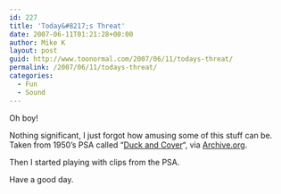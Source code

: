 ```yaml
---
id: 227
title: 'Today&#8217;s Threat'
date: 2007-06-11T01:21:28+00:00
author: Mike K
layout: post
guid: http://www.toonormal.com/2007/06/11/todays-threat/
permalink: /2007/06/11/todays-threat/
categories:
  - Fun
  - Sound
---
```

Oh boy!



Nothing significant, I just forgot how amusing some of this stuff can be. Taken from 1950&#8217;s PSA called &#8220;[Duck and Cover](http://www.archive.org/details/DuckandC1951)&#8220;, via [Archive.org](http://www.archive.org).

Then I started playing with clips from the PSA.



Have a good day.